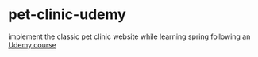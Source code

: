 # pet-clinic-udemy
implement the classic pet clinic website while learning spring following an [Udemy course](https://www.udemy.com/course/spring-framework-5-beginner-to-guru/?couponCode=GITHUB_SFGPETCLINIC)

